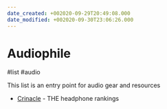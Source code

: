```yaml
---
date_created: +002020-09-29T20:49:08.000
date_modified: +002020-09-30T23:06:26.000
---
```


# Audiophile

#list #audio

This list is an entry point for audio gear and resources

* [Crinacle](https://crinacle.com) - THE headphone rankings

